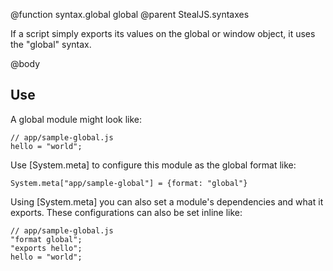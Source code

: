 @function syntax.global global
@parent StealJS.syntaxes

If a script simply exports its values on the global or window object,
it uses the "global" syntax.

@body

## Use

A global module might look like:

    // app/sample-global.js
    hello = "world";

Use [System.meta] to configure this module as the global format like:

    System.meta["app/sample-global"] = {format: "global"}

Using [System.meta] you can also set a module's dependencies and what it exports.  These configurations
can also be set inline like:

    // app/sample-global.js
    "format global";
    "exports hello";
    hello = "world";
